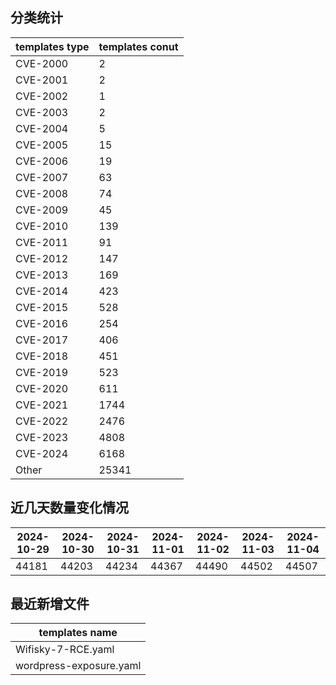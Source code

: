 ## 分类统计
| templates type | templates conut | 
| --- | --- |
| CVE-2000 | 2 |
| CVE-2001 | 2 |
| CVE-2002 | 1 |
| CVE-2003 | 2 |
| CVE-2004 | 5 |
| CVE-2005 | 15 |
| CVE-2006 | 19 |
| CVE-2007 | 63 |
| CVE-2008 | 74 |
| CVE-2009 | 45 |
| CVE-2010 | 139 |
| CVE-2011 | 91 |
| CVE-2012 | 147 |
| CVE-2013 | 169 |
| CVE-2014 | 423 |
| CVE-2015 | 528 |
| CVE-2016 | 254 |
| CVE-2017 | 406 |
| CVE-2018 | 451 |
| CVE-2019 | 523 |
| CVE-2020 | 611 |
| CVE-2021 | 1744 |
| CVE-2022 | 2476 |
| CVE-2023 | 4808 |
| CVE-2024 | 6168 |
| Other | 25341 |
## 近几天数量变化情况
|2024-10-29 | 2024-10-30 | 2024-10-31 | 2024-11-01 | 2024-11-02 | 2024-11-03 | 2024-11-04|
|--- | ------ | ------ | ------ | ------ | ------ | ---|
|44181 | 44203 | 44234 | 44367 | 44490 | 44502 | 44507|
## 最近新增文件
| templates name | 
| --- |
| Wifisky-7-RCE.yaml |
| wordpress-exposure.yaml |
